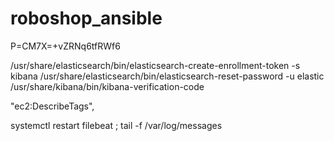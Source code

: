 # roboshop_ansible

P=CM7X=+vZRNq6tfRWf6

/usr/share/elasticsearch/bin/elasticsearch-create-enrollment-token -s kibana
/usr/share/elasticsearch/bin/elasticsearch-reset-password -u elastic
/usr/share/kibana/bin/kibana-verification-code


"ec2:DescribeTags",

systemctl restart filebeat ; tail -f /var/log/messages
